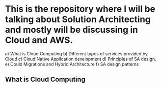 # This is the repository where I will be talking about Solution Architecting and mostly will be discussing in Cloud and AWS. 


a) What is Cloud Computing
b) Different types of services provided by Cloud
c) Cloud Native Application development
d) Principles of SA design.
e) Could Migrations and Hybrid Architecture
f) SA design patterns

## What is Cloud Computing


